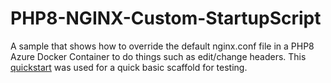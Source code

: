 # PHP8-NGINX-Custom-StartupScript

A sample that shows how to override the default nginx.conf file in a PHP8 Azure Docker Container to do things such as edit/change headers. This [quickstart](https://docs.microsoft.com/en-us/azure/app-service/quickstart-php?pivots=platform-linux) was used for a quick basic scaffold for testing.
